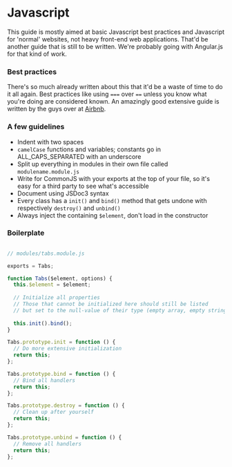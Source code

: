 # Javascript

This guide is mostly aimed at basic Javascript best practices and Javascript for 'normal' websites, not heavy front-end web applications. That'd be another guide that is still to be written. We're probably going with Angular.js for that kind of work.

### Best practices

There's so much already written about this that it'd be a waste of time to do it all again. Best practices like using `===` over `==` unless you know what you're doing are considered known. An amazingly good extensive guide is written by the guys over at [Airbnb](https://github.com/airbnb/javascript).

### A few guidelines

 - Indent with two spaces
 - `camelCase` functions and variables; constants go in ALL_CAPS_SEPARATED with an underscore
 - Split up everything in modules in their own file called `modulename.module.js`
 - Write for CommonJS with your exports at the top of your file, so it's easy for a third party to see what's accessible
 - Document using JSDoc3 syntax
 - Every class has a `init()` and `bind()` method that gets undone with respectively `destroy()` and `unbind()`
 - Always inject the containing `$element`, don't load in the constructor

### Boilerplate

```js

// modules/tabs.module.js

exports = Tabs;

function Tabs($element, options) {
  this.$element = $element;
  
  // Initialize all properties
  // Those that cannot be initialized here should still be listed
  // but set to the null-value of their type (empty array, empty string, 0, false or null)
  
  this.init().bind();
}

Tabs.prototype.init = function () {
  // Do more extensive initialization
  return this;
};

Tabs.prototype.bind = function () {
  // Bind all handlers
  return this;
};

Tabs.prototype.destroy = function () {
  // Clean up after yourself
  return this;
};

Tabs.prototype.unbind = function () {
  // Remove all handlers
  return this;
};
```
